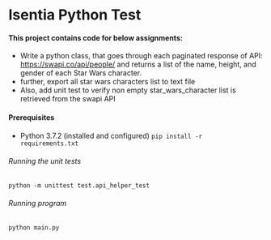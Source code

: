
# Isentia Python Test

#### This project contains code for below assignments:
- Write a python class, that goes through each paginated 
response of API: https://swapi.co/api/people/ and returns a list of the name, height, and gender of each Star Wars character. 
- further, export all star wars characters list to text file
- Also, add unit test to verify non empty star_wars_character list is retrieved from the swapi API


#### Prerequisites
- Python 3.7.2 (installed and configured)
```pip install -r requirements.txt```

###### Running the unit tests
```python -m unittest test.api_helper_test```

###### Running program
```python main.py```
